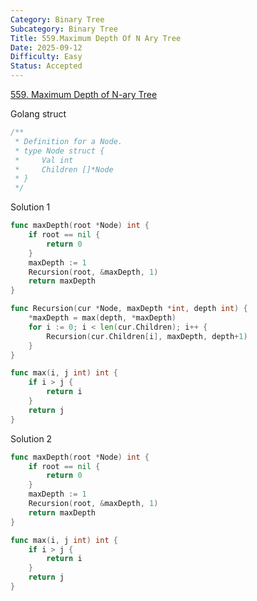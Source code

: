 ```yaml
---
Category: Binary Tree
Subcategory: Binary Tree
Title: 559.Maximum Depth Of N Ary Tree
Date: 2025-09-12
Difficulty: Easy
Status: Accepted
---
```

[559. Maximum Depth of N-ary Tree]

Golang struct  
```go
/**
 * Definition for a Node.
 * type Node struct {
 *     Val int
 *     Children []*Node
 * }
 */
```
Solution 1
```go
func maxDepth(root *Node) int {
	if root == nil {
		return 0
	}
	maxDepth := 1
	Recursion(root, &maxDepth, 1)
	return maxDepth
}

func Recursion(cur *Node, maxDepth *int, depth int) {
	*maxDepth = max(depth, *maxDepth)
	for i := 0; i < len(cur.Children); i++ {
		Recursion(cur.Children[i], maxDepth, depth+1)
	}
}

func max(i, j int) int {
	if i > j {
		return i
	}
	return j
}
```

Solution 2
```go
func maxDepth(root *Node) int {
	if root == nil {
		return 0
	}
	maxDepth := 1
	Recursion(root, &maxDepth, 1)
	return maxDepth
}

func max(i, j int) int {
	if i > j {
		return i
	}
	return j
}
```

[559. Maximum Depth of N-ary Tree]: https://leetcode.com/problems/maximum-depth-of-n-ary-tree/